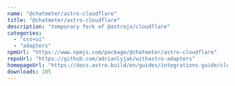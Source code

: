```yaml
---
name: "@chatmeter/astro-cloudflare"
title: "@chatmeter/astro-cloudflare"
description: "temporary fork of @astrojs/cloudflare"
categories:
  - "css+ui"
  - "adapters"
npmUrl: "https://www.npmjs.com/package/@chatmeter/astro-cloudflare"
repoUrl: "https://github.com/adrianlyjak/withastro-adapters"
homepageUrl: "https://docs.astro.build/en/guides/integrations-guide/cloudflare/"
downloads: 105
---
```

